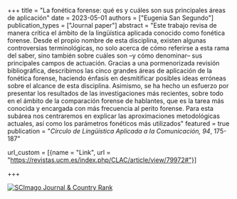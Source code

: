 +++
title = "La fonética forense: qué es y cuáles son sus principales áreas de aplicación"
date = 2023-05-01
authors = ["Eugenia San Segundo"]
publication_types = ["Journal paper"]
abstract = "Este trabajo revisa de manera crítica el ámbito de la lingüística aplicada conocido como fonética forense. Desde el propio nombre de esta disciplina, existen algunas controversias terminológicas, no solo acerca de cómo referirse a esta rama del saber, sino también sobre cuáles son –y cómo denominar–  sus principales campos de actuación. Gracias a una pormenorizada revisión bibliográfica, describimos las cinco grandes áreas de aplicación de la fonética forense, haciendo énfasis en desmitificar posibles ideas erróneas sobre el alcance de esta disciplina. Asimismo, se ha hecho un esfuerzo por presentar los resultados de las investigaciones más recientes, sobre todo en el ámbito de la comparación forense de hablantes, que es la tarea más conocida y encargada con más frecuencia al perito forense. Para esta subárea nos centraremos en explicar las aproximaciones metodológicas actuales, así como los parámetros fonéticos más utilizados"
featured = true
publication = "*Círculo de Lingüística Aplicada a la Comunicación, 94*, 175-187"

url_custom = [{name = "Link", url = "https://revistas.ucm.es/index.php/CLAC/article/view/79972#"}]

+++

<a href="https://www.scimagojr.com/journalsearch.php?q=19700200924&amp;tip=sid&amp;exact=no" title="SCImago Journal &amp; Country Rank"><img border="0" src="https://www.scimagojr.com/journal_img.php?id=19700200924" alt="SCImago Journal &amp; Country Rank"  /></a>